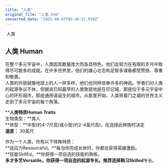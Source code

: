 ```yaml
---
title: "人类"
original_file: "人类.htm"
converted_date: "2025-09-07T05:46:57.970Z"
---
```


﻿ 人类  

## 人类 Human

在整个多元宇宙中，人类因其数量庞大而各具特色。他们会努力在有限的岁月中取得尽可能多的成就。在许多世界里，他们的雄心壮志和足智多谋备都受赞扬、尊重和敬畏。  
人类的外貌就像地球上的人一样多样，他们也同样信奉许多的神祇。学者们对人类的起源争议不休，但据说已知最早的人类聚居地是在印记城，那座位于多元宇宙中心的环形城市，那座通用语诞生的城市。从那里开始，人类带着门之城的世界主义走到了多元宇宙的每个角落。

****人类特质Human Traits**  
生物类型：**类人  
**体型：**中型(约4-7尺高)或小型(约2-4英尺高)，在选择此种族时决定  
**速度：** 30英尺

作为一个人类，你有以下特殊特质：  
**适应力Resourceful。**每当你完成长休时，你都会获得英雄激励。  
**技能Skillful。**你获得一项自选的技能的熟练。  
**多才多艺Versatile。**你获得一项自选的起源专长。推荐选择**熟习Skilled**专长。
